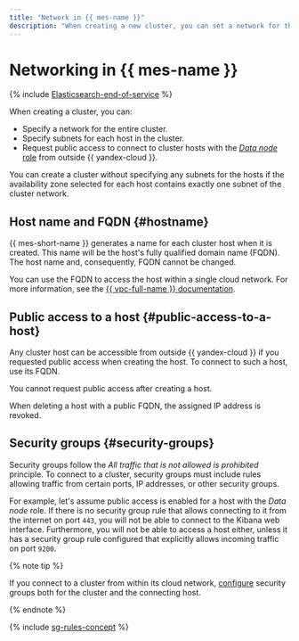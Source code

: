 ```yaml
---
title: "Network in {{ mes-name }}"
description: "When creating a new cluster, you can set a network for the cluster and subnets for each cluster host. You can also request public access to connect to the cluster hosts with the Data node role from outside {{ yandex-cloud }}."
---
```


# Networking in {{ mes-name }}

{% include [Elasticsearch-end-of-service](../../_includes/mdb/mes/note-end-of-service.md) %}


When creating a cluster, you can:

* Specify a network for the entire cluster.
* Specify subnets for each host in the cluster.
* Request public access to connect to cluster hosts with the [_Data node_ role](./index.md) from outside {{ yandex-cloud }}.

You can create a cluster without specifying any subnets for the hosts if the availability zone selected for each host contains exactly one subnet of the cluster network.


## Host name and FQDN {#hostname}

{{ mes-short-name }} generates a name for each cluster host when it is created. This name will be the host's fully qualified domain name (FQDN). The host name and, consequently, FQDN cannot be changed.


You can use the FQDN to access the host within a single cloud network. For more information, see the [{{ vpc-full-name }} documentation](../../vpc/).

## Public access to a host {#public-access-to-a-host}

Any cluster host can be accessible from outside {{ yandex-cloud }} if you requested public access when creating the host. To connect to such a host, use its FQDN.

You cannot request public access after creating a host.

When deleting a host with a public FQDN, the assigned IP address is revoked.

## Security groups {#security-groups}

Security groups follow the _All traffic that is not allowed is prohibited_ principle. To connect to a cluster, security groups must include rules allowing traffic from certain ports, IP addresses, or other security groups.

For example, let's assume public access is enabled for a host with the _Data node_ role. If there is no security group rule that allows connecting to it from the internet on port `443`, you will not be able to connect to the Kibana web interface. Furthermore, you will not be able to access a host either, unless it has a security group rule configured that explicitly allows incoming traffic on port `9200`.

{% note tip %}

If you connect to a cluster from within its cloud network, [configure](../operations/cluster-connect.md#configuring-security-groups) security groups both for the cluster and the connecting host.

{% endnote %}

{% include [sg-rules-concept](../../_includes/mdb/sg-rules-concept.md) %}

